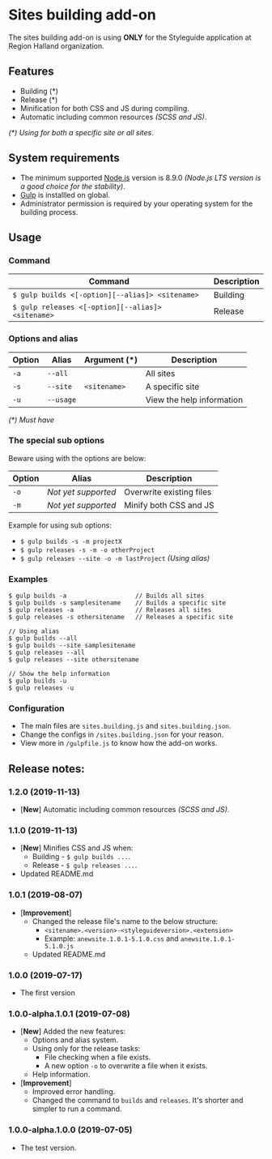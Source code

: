 # Sites building add-on
The sites building add-on is using __ONLY__ for the Styleguide application at Region Halland organization.

## Features
* Building (*)
* Release (*)
* Minification for both CSS and JS during compiling.
* Automatic including common resources _(SCSS and JS)_.

_(*) Using for both a specific site or all sites_.

## System requirements
* The minimum supported [Node.js](https://nodejs.org/) version is 8.9.0 _(Node.js LTS version is a good choice for the stability)_.
* [Gulp](https://gulpjs.com/) is installled on global.
* Administrator permission is required by your operating system for the building process.

## Usage
### Command
|Command|Description|
|---|---|
|`$ gulp builds <[-option][--alias]> <sitename>`|Building|
|`$ gulp releases <[-option][--alias]> <sitename>`|Release|

### Options and alias
|Option|Alias|Argument (*)|Description|
|---|---|---|---|
|`-a`|`--all`||All sites|
|`-s`|`--site`|`<sitename>`|A specific site|
|`-u`|`--usage`||View the help information|

_(*) Must have_

### The special sub options
Beware using with the options are below:

|Option|Alias|Description|
|---|---|---|
|`-o`|_Not yet supported_|Overwrite existing files |
|`-m`|_Not yet supported_|Minify both CSS and JS|

Example for using sub options:
* `$ gulp builds -s -m projectX`
* `$ gulp releases -s -m -o otherProject`
* `$ gulp releases --site -o -m lastProject` _(Using alias)_

### Examples
```
$ gulp builds -a                   // Builds all sites
$ gulp builds -s samplesitename    // Builds a specific site
$ gulp releases -a                 // Releases all sites
$ gulp releases -s othersitename   // Releases a specific site

// Using alias
$ gulp builds --all
$ gulp builds --site samplesitename
$ gulp releases --all
$ gulp releases --site othersitename

// Show the help information
$ gulp builds -u
$ gulp releases -u
```

### Configuration
* The main files are `sites.building.js` and `sites.building.json`.
* Change the configs in `/sites.building.json` for your reason.
* View more in `/gulpfile.js` to know how the add-on works.

## Release notes:
### 1.2.0 (2019-11-13)
* [__New__] Automatic including common resources _(SCSS and JS)_.

### 1.1.0 (2019-11-13)
* [__New__] Minifies CSS and JS when:
    * Building - `$ gulp builds ...`.
    * Release - `$ gulp releases ...`.
* Updated README.md

### 1.0.1 (2019-08-07)
* [__Improvement__]
    * Changed the release file's name to the below structure:
        * `<sitename>.<version>-<styleguideversion>.<extension>`
        * Example: `anewsite.1.0.1-5.1.0.css` and `anewsite.1.0.1-5.1.0.js`
    * Updated README.md

### 1.0.0 (2019-07-17)
* The first version

### 1.0.0-alpha.1.0.1 (2019-07-08)
* [__New__] Added the new features:
    * Options and alias system.
    * Using only for the release tasks:
        * File checking when a file exists.
        * A new option `-o` to overwrite a file when it exists.
    * Help information.
* [__Improvement__]
    * Improved error handling.
    * Changed the command to `builds` and `releases`. It's shorter and simpler to run a command.

### 1.0.0-alpha.1.0.0 (2019-07-05)
* The test version.
